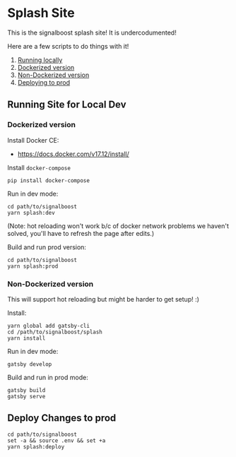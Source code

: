 # Splash Site

This is the signalboost splash site! It is undercodumented!

Here are a few scripts to do things with it!

1. [Running locally](#dev)
  1. [Dockerized version](#with-docker)
  1. [Non-Dockerized version](#no-docker)
1. [Deploying to prod](#deploy)

## Running Site for Local Dev <a name="dev"></a>

### Dockerized version <a name="with-docker"></a>

Install Docker CE:

* https://docs.docker.com/v17.12/install/

Install `docker-compose`

``` shell
pip install docker-compose
```

Run in dev mode:

``` shell
cd path/to/signalboost
yarn splash:dev
```

(Note: hot reloading won't work b/c of docker network problems we haven't solved, you'll have to refresh the page after edits.)

Build and run prod version:

``` shell
cd path/to/signalboost
yarn splash:prod
```

### Non-Dockerized version <a name="no-docker"></a>

This will support hot reloading but might be harder to get setup! :)

Install:

``` shell
yarn global add gatsby-cli
cd /path/to/signalboost/splash
yarn install
```

Run in dev mode:

``` shell
gatsby develop
```

Build and run in prod mode:

``` shell
gatsby build
gatsby serve
```

## Deploy Changes to prod <a name="deploy"></a>

``` shell
cd path/to/signalboost
set -a && source .env && set +a
yarn splash:deploy
```
